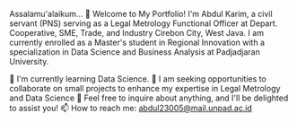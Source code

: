 Assalamu'alaikum... 👋
Welcome to My Portfolio! I'm Abdul Karim, a civil servant (PNS) serving as a Legal Metrology Functional Officer at Depart. Cooperative, SME, Trade, and Industry Cirebon City, West Java. I am currently enrolled as a Master's student in Regional Innovation with a specialization in Data Science and Business Analysis at Padjadjaran University.

🌱 I'm currently learning Data Science.
👯 I am seeking opportunities to collaborate on small projects to enhance my expertise in Legal Metrology and Data Science
💬 Feel free to inquire about anything, and I'll be delighted to assist you!
📫 How to reach me: abdul23005@mail.unpad.ac.id
